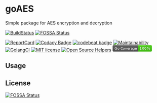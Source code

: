 # goAES
Simple package for AES encryption and decryption

[![BuildStatus](https://api.travis-ci.org/syronz/goAES.svg?branch=master)](http://travis-ci.org/syronz/goAES) [![FOSSA Status](https://app.fossa.io/api/projects/git%2Bgithub.com%2Fsyronz%2FgoAES.svg?type=shield)](https://app.fossa.io/projects/git%2Bgithub.com%2Fsyronz%2FgoAES?ref=badge_shield)

[![ReportCard](https://goreportcard.com/badge/github.com/syronz/goAES)](https://goreportcard.com/report/github.com/syronz/goAES) 
[![Codacy Badge](https://api.codacy.com/project/badge/Grade/2a4d66750d5047e58742349f2dfc8c8d)](https://www.codacy.com/manual/syronz/goAES?utm_source=github.com&amp;utm_medium=referral&amp;utm_content=syronz/goAES&amp;utm_campaign=Badge_Grade)
[![codebeat badge](https://codebeat.co/badges/a882cf1a-cc00-4690-b65f-e69fb74cf574)](https://codebeat.co/projects/github-com-syronz-goaes-master)
[![Maintainability](https://api.codeclimate.com/v1/badges/382db50d589346613f15/maintainability)](https://codeclimate.com/github/syronz/goAES/maintainability)
[![GolangCI](https://golangci.com/badges/github.com/gojek/darkroom.svg)](https://golangci.com/r/github.com/syronz/goAES)
[![MIT license](https://img.shields.io/badge/license-MIT-brightgreen.svg)](https://github.com/syronz/goAES/blob/master/LICENSE)
[![Open Source Helpers](https://www.codetriage.com/syronz/goaes/badges/users.svg)](https://www.codetriage.com/syronz/goaes)
[![Go Coverage](https://github.com/syronz/goAES/blob/master/coverage_badge.png)](https://gocover.io/github.com/syronz/goAES)

## Usage


## License
[![FOSSA Status](https://app.fossa.io/api/projects/git%2Bgithub.com%2Fsyronz%2FgoAES.svg?type=large)](https://app.fossa.io/projects/git%2Bgithub.com%2Fsyronz%2FgoAES?ref=badge_large)